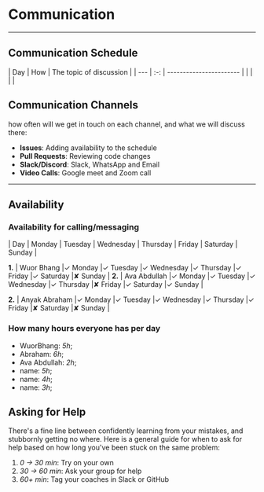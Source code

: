 <!--
    this template is for inspiration, feel free to change it however you like!

    Careful! be sure to protect your privacy when filling out this document
        everything you write here will be public
        so share only what you are comfortable sharing online
        you can share the rest in confidence with you group by another channel
-->

# Communication

______________________________________________________________________

## Communication Schedule

| Day | How | The topic of discussion | | --- | :-: | ----------------------- |
| | | |

## Communication Channels

how often will we get in touch on each channel, and what we will discuss there:

- **Issues**: Adding availability to the schedule
- **Pull Requests**: Reviewing code changes
- **Slack/Discord**: Slack, WhatsApp and Email
- **Video Calls**: Google meet and Zoom call

______________________________________________________________________

## Availability

### Availability for calling/messaging

| Day | Monday | Tuesday | Wednesday | Thursday | Friday | Saturday | Sunday |

**1.** | Wuor Bhang |✓ Monday |✓ Tuesday |✓ Wednesday |✓ Thursday |✓ Friday
 |✓ Saturday |✘ Sunday |
**2.** | Ava Abdullah |✓ Monday |✓ Tuesday |✓ Wednesday |✓ Thursday |✘ Friday
 |✓ Saturday |✓ Sunday |

**2.** | Anyak Abraham |✓ Monday |✓ Tuesday |✓ Wednesday |✓ Thursday |✓ Friday
 |✘ Saturday |✘ Sunday |

### How many hours everyone has per day

- WuorBhang: _5h_;
- Abraham: _6h_;
- Ava Abdullah: _2h_;
- name: _5h_;
- name: _4h_;
- name: _3h_;

## Asking for Help

There's a fine line between confidently learning from your mistakes, and
stubbornly getting no where. Here is a general guide for when to ask for help
based on how long you've been stuck on the same problem:

1. _0 -> 30 min_: Try on your own
1. _30 -> 60 min_: Ask your group for help
1. _60+ min_: Tag your coaches in Slack or GitHub
